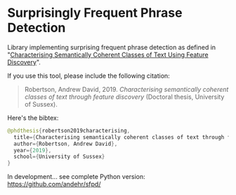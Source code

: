 # Surprisingly Frequent Phrase Detection

Library implementing surprising frequent phrase detection as defined in "[Characterising Semantically Coherent Classes of Text Using Feature Discovery](http://sro.sussex.ac.uk/id/eprint/84841/)".

If you use this tool, please include the following citation:

> Robertson, Andrew David, 2019. *Characterising semantically coherent classes of text through feature discovery* (Doctoral thesis, University of Sussex).

Here's the bibtex:

```java
@phdthesis{robertson2019characterising,
  title={Characterising semantically coherent classes of text through feature discovery},
  author={Robertson, Andrew David},
  year={2019},
  school={University of Sussex}
}
```

In development... see complete Python version: https://github.com/andehr/sfpd/
